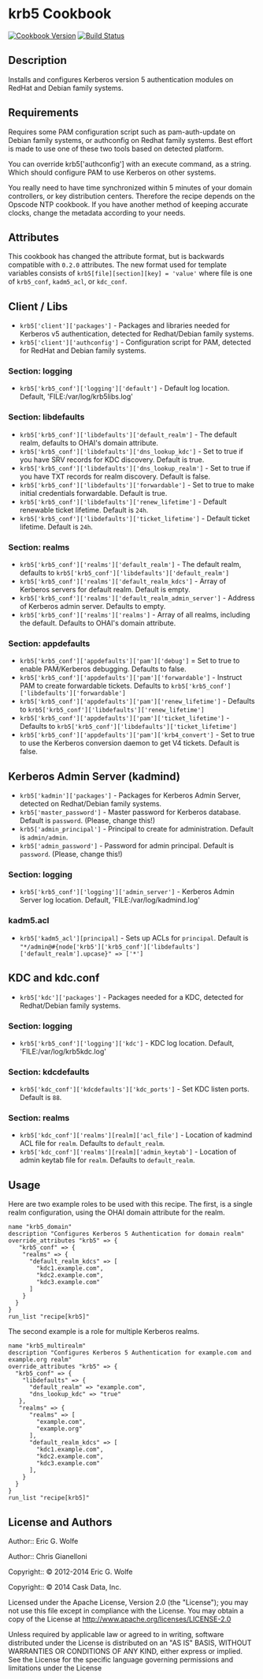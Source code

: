 krb5 Cookbook
=============

[![Cookbook Version](http://img.shields.io/cookbook/v/krb5.svg)](https://supermarket.getchef.com/cookbooks/krb5)
[![Build Status](https://secure.travis-ci.org/atomic-penguin/cookbook-krb5.svg?branch=master)](http://travis-ci.org/atomic-penguin/cookbook-krb5)


Description
-----------

Installs and configures Kerberos version 5 authentication modules
on RedHat and Debian family systems.

Requirements
------------

Requires some PAM configuration script such as pam-auth-update on Debian
family systems, or authconfig on Redhat family systems.  Best effort is
made to use one of these two tools based on detected platform.

You can override krb5['authconfig'] with an execute command, as a string.
Which should configure PAM to use Kerberos on other systems.

You really need to have time synchronized within 5 minutes of your domain
controllers, or key distribution centers.  Therefore the recipe depends
on the Opscode NTP cookbook.  If you have another method of keeping accurate
clocks, change the metadata according to your needs.

Attributes
----------

This cookbook has changed the attribute format, but is backwards compatible with `0.2.0` attributes. The new format used for template variables consists of `krb5[file][section][key] = 'value'` where file is one of `krb5_conf`, `kadm5_acl`, or `kdc_conf`.

## Client / Libs

 * `krb5['client']['packages']` - Packages and libraries needed for Kerberos v5 authentication, detected for Redhat/Debian family systems.
 * `krb5['client']['authconfig']` - Configuration script for PAM, detected for RedHat and Debian family systems.

### Section: logging

 * `krb5['krb5_conf']['logging']['default']` - Default log location.  Default, 'FILE:/var/log/krb5libs.log'

### Section: libdefaults

 * `krb5['krb5_conf']['libdefaults']['default_realm']` - The default realm, defaults to OHAI's domain attribute.
 * `krb5['krb5_conf']['libdefaults']['dns_lookup_kdc']` - Set to true if you have SRV records for KDC discovery.  Default is true.
 * `krb5['krb5_conf']['libdefaults']['dns_lookup_realm']` - Set to true if you have TXT records for realm discovery.  Default is false.
 * `krb5['krb5_conf']['libdefaults']['forwardable']` - Set to true to make initial credentials forwardable.  Default is true.
 * `krb5['krb5_conf']['libdefaults']['renew_lifetime']` - Default renewable ticket lifetime.  Default is `24h`.
 * `krb5['krb5_conf']['libdefaults']['ticket_lifetime']` - Default ticket lifetime.  Default is `24h`.

### Section: realms

 * `krb5['krb5_conf']['realms']['default_realm']` - The default realm, defaults to `krb5['krb5_conf']['libdefaults']['default_realm']`
 * `krb5['krb5_conf']['realms']['default_realm_kdcs']` - Array of Kerberos servers for default realm.  Default is empty.
 * `krb5['krb5_conf']['realms']['default_realm_admin_server']` - Address of Kerberos admin server.  Defaults to empty.
 * `krb5['krb5_conf']['realms']['realms']` - Array of all realms, including the default.  Defaults to OHAI's domain attribute.

### Section: appdefaults

 * `krb5['krb5_conf']['appdefaults']['pam']['debug']` = Set to true to enable PAM/Kerberos debugging.  Defaults to false.
 * `krb5['krb5_conf']['appdefaults']['pam']['forwardable']` - Instruct PAM to create forwardable tickets.  Defaults to `krb5['krb5_conf']['libdefaults']['forwardable']`
 * `krb5['krb5_conf']['appdefaults']['pam']['renew_lifetime']` - Defaults to `krb5['krb5_conf']['libdefaults']['renew_lifetime']`
 * `krb5['krb5_conf']['appdefaults']['pam']['ticket_lifetime']` - Defaults to `krb5['krb5_conf']['libdefaults']['ticket_lifetime']`
 * `krb5['krb5_conf']['appdefaults']['pam']['krb4_convert']` - Set to true to use the Kerberos conversion daemon to get V4 tickets.  Default is false.

## Kerberos Admin Server (kadmind)

 * `krb5['kadmin']['packages']` - Packages for Kerberos Admin Server, detected on Redhat/Debian family systems.
 * `krb5['master_password']` - Master password for Kerberos database.  Default is `password`. (Please, change this!)
 * `krb5['admin_principal']` - Principal to create for administration.  Default is `admin/admin`.
 * `krb5['admin_password']` - Password for admin principal.  Default is `password`. (Please, change this!)

### Section: logging

 * `krb5['krb5_conf']['logging']['admin_server']` - Kerberos Admin Server log location.  Default, 'FILE:/var/log/kadmind.log'

### kadm5.acl

  * `krb5['kadm5_acl'][principal]` - Sets up ACLs for `principal`.  Default is `"*/admin@#{node['krb5']['krb5_conf']['libdefaults']['default_realm'].upcase}" => ['*']`

## KDC and kdc.conf

 * `krb5['kdc']['packages']` - Packages needed for a KDC, detected for Redhat/Debian family systems.

### Section: logging

 * `krb5['krb5_conf']['logging']['kdc']` - KDC log location.  Default, 'FILE:/var/log/krb5kdc.log'

### Section: kdcdefaults

 * `krb5['kdc_conf']['kdcdefaults']['kdc_ports']` - Set KDC listen ports.  Default is `88`.

### Section: realms

 * `krb5['kdc_conf']['realms'][realm]['acl_file']` - Location of kadmind ACL file for `realm`.  Defaults to `default_realm`.
 * `krb5['kdc_conf']['realms'][realm]['admin_keytab']` - Location of admin keytab file for `realm`.  Defaults to `default_realm`.

Usage
-----

Here are two example roles to be used with this recipe.  The first, is
a single realm configuration, using the OHAI domain attribute for the realm.

```
name "krb5_domain"
description "Configures Kerberos 5 Authentication for domain realm"
override_attributes "krb5" => {
   "krb5_conf" => {
    "realms" => {
      "default_realm_kdcs" => [
        "kdc1.example.com",
        "kdc2.example.com",
        "kdc3.example.com"
      ]
    }
  }
}
run_list "recipe[krb5]"
```

The second example is a role for multiple Kerberos realms.


```
name "krb5_multirealm"
description "Configures Kerberos 5 Authentication for example.com and example.org realm"
override_attributes "krb5" => {
  "krb5_conf" => {
    "libdefaults" => {
      "default_realm" => "example.com",
      "dns_lookup_kdc" => "true"
   },
   "realms" => {
      "realms" => [ 
        "example.com",
        "example.org"
      ],
      "default_realm_kdcs" => [
        "kdc1.example.com",
        "kdc2.example.com",
        "kdc3.example.com"
      ],
    }
  } 
}
run_list "recipe[krb5]"
```

License and Authors
-------------------

Author:: Eric G. Wolfe

Author:: Chris Gianelloni

Copyright:: © 2012-2014 Eric G. Wolfe

Copyright:: © 2014 Cask Data, Inc.

Licensed under the Apache License, Version 2.0 (the "License");
you may not use this file except in compliance with the License.
You may obtain a copy of the License at
    http://www.apache.org/licenses/LICENSE-2.0

Unless required by applicable law or agreed to in writing, software
distributed under the License is distributed on an "AS IS" BASIS,
WITHOUT WARRANTIES OR CONDITIONS OF ANY KIND, either express or implied.
See the License for the specific language governing permissions and
limitations under the License
